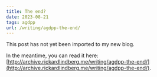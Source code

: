 ```yaml
---
title: The end?
date: 2023-08-21
tags: agdpp
url: /writing/agdpp-the-end/
---
```


This post has not yet been imported to my new blog.

In the meantime, you can read it here: [http://archive.rickardlindberg.me/writing/agdpp-the-end/](http://archive.rickardlindberg.me/writing/agdpp-the-end/).
